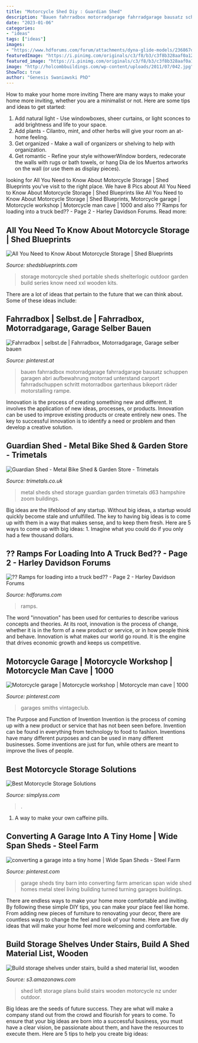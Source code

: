 ```yaml
---
title: "Motorcycle Shed Diy : Guardian Shed"
description: "Bauen fahrradbox motorradgarage fahrradgarage bausatz schuppen garagen abri aufbewahrung motorrad unterstand carport fahrradschuppen schritt motorradbox gartenhaus bikeport räder motorstalling rampe"
date: "2023-01-06"
categories:
- "ideas"
tags: ["ideas"]
images:
- "https://www.hdforums.com/forum/attachments/dyna-glide-models/236867d1331086298-ramps-for-loading-into-a-truck-bed-img_0023.jpg"
featuredImage: "https://i.pinimg.com/originals/c3/f8/b3/c3f8b328aaf0a12fd4288aec9573ba71.jpg"
featured_image: "https://i.pinimg.com/originals/c3/f8/b3/c3f8b328aaf0a12fd4288aec9573ba71.jpg"
image: "http://holcombbuildings.com/wp-content/uploads/2011/07/042.jpg"
ShowToc: true
author: "Genesis Swaniawski PhD"
---
```



How to make your home more inviting
There are many ways to make your home more inviting, whether you are a minimalist or not. Here are some tips and ideas to get started:
1. Add natural light - Use windowboxes, sheer curtains, or light sconces to add brightness and life to your space.
2. Add plants - Cilantro, mint, and other herbs will give your room an at-home feeling.
3. Get organized - Make a wall of organizers or shelving to help with organization.
4. Get romantic - Refine your style withowerWindow borders, redecorate the walls with rugs or bath towels, or hang Dia de los Muertos artworks on the wall (or use them as display pieces).

	

		
looking for All You Need to Know About Motorcycle Storage | Shed Blueprints you've visit to the right place. We have 8 Pics about All You Need to Know About Motorcycle Storage | Shed Blueprints like All You Need to Know About Motorcycle Storage | Shed Blueprints, Motorcycle garage | Motorcycle workshop | Motorcycle man cave | 1000 and also ?? Ramps for loading into a truck bed?? - Page 2 - Harley Davidson Forums. Read more:
		
    
## All You Need To Know About Motorcycle Storage | Shed Blueprints

<img loading=lazy src="http://shedsblueprints.com/wp-content/uploads/2013/05/motorcycle-shed-4.jpg" onerror="this.onerror=null;this.src='https://tse2.mm.bing.net/th?id=OIP.l1S4kOYm10Y7vkdDoetiXwHaHa&amp;pid=15.1';" alt="All You Need to Know About Motorcycle Storage | Shed Blueprints">

_Source: shedsblueprints.com_

>storage motorcycle shed portable sheds shelterlogic outdoor garden build series know need xxl wooden kits. 

	

There are a lot of ideas that pertain to the future that we can think about. Some of these ideas include: 

    
## Fahrradbox | Selbst.de | Fahrradbox, Motorradgarage, Garage Selber Bauen

<img loading=lazy src="https://i.pinimg.com/originals/0e/b8/27/0eb827e33ad0e6f375da852797fdebb4.jpg" onerror="this.onerror=null;this.src='https://tse4.mm.bing.net/th?id=OIP.U3g82KSnhckJ1cgke67M4AHaEh&amp;pid=15.1';" alt="Fahrradbox | selbst.de | Fahrradbox, Motorradgarage, Garage selber bauen">

_Source: pinterest.at_

>bauen fahrradbox motorradgarage fahrradgarage bausatz schuppen garagen abri aufbewahrung motorrad unterstand carport fahrradschuppen schritt motorradbox gartenhaus bikeport räder motorstalling rampe. 

	

Innovation is the process of creating something new and different. It involves the application of new ideas, processes, or products. Innovation can be used to improve existing products or create entirely new ones. The key to successful innovation is to identify a need or problem and then develop a creative solution.

    
## Guardian Shed - Metal Bike Shed &amp; Garden Store - Trimetals

<img loading=lazy src="http://www.trimetals.co.uk/media/img_56cc7d79a9821.jpg" onerror="this.onerror=null;this.src='https://tse2.mm.bing.net/th?id=OIP.TrHl_-y1YjGQVDbH-68GfAHaE8&amp;pid=15.1';" alt="Guardian Shed - Metal Bike Shed &amp; Garden Store - Trimetals">

_Source: trimetals.co.uk_

>metal sheds shed storage guardian garden trimetals d63 hampshire zoom buildings. 

	

Big ideas are the lifeblood of any startup. Without big ideas, a startup would quickly become stale and unfulfilled. The key to having big ideas is to come up with them in a way that makes sense, and to keep them fresh. Here are 5 ways to come up with big ideas: 1. Imagine what you could do if you only had a few thousand dollars.

    
## ?? Ramps For Loading Into A Truck Bed?? - Page 2 - Harley Davidson Forums

<img loading=lazy src="https://www.hdforums.com/forum/attachments/dyna-glide-models/236867d1331086298-ramps-for-loading-into-a-truck-bed-img_0023.jpg" onerror="this.onerror=null;this.src='https://tse2.mm.bing.net/th?id=OIP.kfM8_Z35iNm3vbMyuVawjAHaJ4&amp;pid=15.1';" alt="?? Ramps for loading into a truck bed?? - Page 2 - Harley Davidson Forums">

_Source: hdforums.com_

>ramps. 

	

The word "innovation" has been used for centuries to describe various concepts and theories. At its root, innovation is the process of change, whether it is in the form of a new product or service, or in how people think and behave. Innovation is what makes our world go round. It is the engine that drives economic growth and keeps us competitive.

    
## Motorcycle Garage | Motorcycle Workshop | Motorcycle Man Cave | 1000

<img loading=lazy src="https://i.pinimg.com/originals/c3/f8/b3/c3f8b328aaf0a12fd4288aec9573ba71.jpg" onerror="this.onerror=null;this.src='https://tse4.mm.bing.net/th?id=OIP.TqPmchjIKBoCeRnQLu9uegHaHa&amp;pid=15.1';" alt="Motorcycle garage | Motorcycle workshop | Motorcycle man cave | 1000">

_Source: pinterest.com_

>garages smiths vintageclub. 

	

The Purpose and Function of Invention
Invention is the process of coming up with a new product or service that has not been seen before. Invention can be found in everything from technology to food to fashion. Inventions have many different purposes and can be used in many different businesses. Some inventions are just for fun, while others are meant to improve the lives of people.

    
## Best Motorcycle Storage Solutions﻿

<img loading=lazy src="https://www.simplyss.com/blog/wp-content/uploads/2019/05/shutterstock_1179438157.jpg" onerror="this.onerror=null;this.src='https://tse4.mm.bing.net/th?id=OIP.pfeaPzMOuONsLbWhexGDtQHaE7&amp;pid=15.1';" alt="Best Motorcycle Storage Solutions﻿">

_Source: simplyss.com_

>. 

	

1. A way to make your own caffeine pills.

    
## Converting A Garage Into A Tiny Home | Wide Span Sheds - Steel Farm

<img loading=lazy src="https://s-media-cache-ak0.pinimg.com/736x/ff/6e/9e/ff6e9e19943d97b910b1fe77929c7d39.jpg" onerror="this.onerror=null;this.src='https://tse4.mm.bing.net/th?id=OIP.pybEYjDy4Nymgyb3m9kfyQHaEO&amp;pid=15.1';" alt="converting a garage into a tiny home | Wide Span Sheds - Steel Farm">

_Source: pinterest.com_

>garage sheds tiny barn into converting farm american span wide shed homes metal steel living building turned turning garages buildings. 

	

There are endless ways to make your home more comfortable and inviting. By following these simple DIY tips, you can make your place feel like home. From adding new pieces of furniture to renovating your decor, there are countless ways to change the feel and look of your home. Here are five diy ideas that will make your home feel more welcoming and comfortable.

    
## Build Storage Shelves Under Stairs, Build A Shed Material List, Wooden

<img loading=lazy src="http://holcombbuildings.com/wp-content/uploads/2011/07/042.jpg" onerror="this.onerror=null;this.src='https://tse4.mm.bing.net/th?id=OIP.dHHQVzp49W-PtRFwBym_QwHaFj&amp;pid=15.1';" alt="Build storage shelves under stairs, build a shed material list, wooden">

_Source: s3.amazonaws.com_

>shed loft storage plans build stairs wooden motorcycle nz under outdoor. 

	

Big Ideas are the seeds of future success. They are what will make a company stand out from the crowd and flourish for years to come. To ensure that your big ideas are born into a successful business, you must have a clear vision, be passionate about them, and have the resources to execute them. Here are 5 tips to help you create big ideas: 

